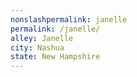 ```yaml
---
﻿nonslashpermalink: janelle
permalink: /janelle/
alley: Janelle
city: Nashua
state: New Hampshire
---
```

